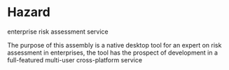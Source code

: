 # Hazard
enterprise risk assessment service

The purpose of this assembly is a native desktop tool for an expert on risk assessment in enterprises, the tool has the prospect of development in a full-featured multi-user cross-platform service
